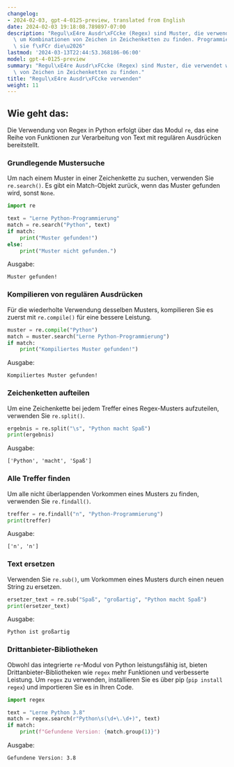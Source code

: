```yaml
---
changelog:
- 2024-02-03, gpt-4-0125-preview, translated from English
date: 2024-02-03 19:18:08.789897-07:00
description: "Regul\xE4re Ausdr\xFCcke (Regex) sind Muster, die verwendet werden,\
  \ um Kombinationen von Zeichen in Zeichenketten zu finden. Programmierer nutzen\
  \ sie f\xFCr die\u2026"
lastmod: '2024-03-13T22:44:53.368186-06:00'
model: gpt-4-0125-preview
summary: "Regul\xE4re Ausdr\xFCcke (Regex) sind Muster, die verwendet werden, um Kombinationen\
  \ von Zeichen in Zeichenketten zu finden."
title: "Regul\xE4re Ausdr\xFCcke verwenden"
weight: 11
---
```


## Wie geht das:
Die Verwendung von Regex in Python erfolgt über das Modul `re`, das eine Reihe von Funktionen zur Verarbeitung von Text mit regulären Ausdrücken bereitstellt.

### Grundlegende Mustersuche
Um nach einem Muster in einer Zeichenkette zu suchen, verwenden Sie `re.search()`. Es gibt ein Match-Objekt zurück, wenn das Muster gefunden wird, sonst `None`.
```python
import re

text = "Lerne Python-Programmierung"
match = re.search("Python", text)
if match:
    print("Muster gefunden!")
else:
    print("Muster nicht gefunden.")
```
Ausgabe:
```
Muster gefunden!
```

### Kompilieren von regulären Ausdrücken
Für die wiederholte Verwendung desselben Musters, kompilieren Sie es zuerst mit `re.compile()` für eine bessere Leistung.
```python
muster = re.compile("Python")
match = muster.search("Lerne Python-Programmierung")
if match:
    print("Kompiliertes Muster gefunden!")
```
Ausgabe:
```
Kompiliertes Muster gefunden!
```

### Zeichenketten aufteilen
Um eine Zeichenkette bei jedem Treffer eines Regex-Musters aufzuteilen, verwenden Sie `re.split()`.
```python
ergebnis = re.split("\s", "Python macht Spaß")
print(ergebnis)
```
Ausgabe:
```
['Python', 'macht', 'Spaß']
```

### Alle Treffer finden
Um alle nicht überlappenden Vorkommen eines Musters zu finden, verwenden Sie `re.findall()`.
```python
treffer = re.findall("n", "Python-Programmierung")
print(treffer)
```
Ausgabe:
```
['n', 'n']
```

### Text ersetzen
Verwenden Sie `re.sub()`, um Vorkommen eines Musters durch einen neuen String zu ersetzen.
```python
ersetzer_text = re.sub("Spaß", "großartig", "Python macht Spaß")
print(ersetzer_text)
```
Ausgabe:
```
Python ist großartig
```

### Drittanbieter-Bibliotheken
Obwohl das integrierte `re`-Modul von Python leistungsfähig ist, bieten Drittanbieter-Bibliotheken wie `regex` mehr Funktionen und verbesserte Leistung. Um `regex` zu verwenden, installieren Sie es über pip (`pip install regex`) und importieren Sie es in Ihren Code.

```python
import regex

text = "Lerne Python 3.8"
match = regex.search(r"Python\s(\d+\.\d+)", text)
if match:
    print(f"Gefundene Version: {match.group(1)}")
```
Ausgabe:
```
Gefundene Version: 3.8
```
